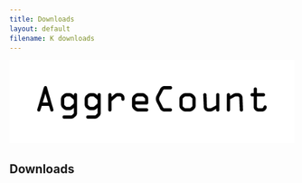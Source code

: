 ```yaml
---
title: Downloads
layout: default
filename: K downloads
--- 
```


![aggrecount logo](https://github.com/AggreCount/aggrecount.github.io/blob/master/AC_logo1.png?raw=true)

## Downloads

